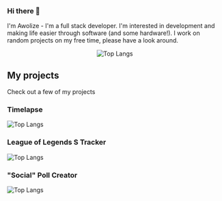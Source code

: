 ### Hi there 👋
I'm Awolize - I'm a full stack developer. I'm interested in development and making life easier through software (and some hardware!). I work on random projects on my free time, please have a look around.

<!--
**Awolize/Awolize** is a ✨ _special_ ✨ repository because its `README.md` (this file) appears on your GitHub profile.

Here are some ideas to get you started:

- 🔭 I’m currently working on ...
- 🌱 I’m currently learning ...
- 👯 I’m looking to collaborate on ...
- 🤔 I’m looking for help with ...
- 💬 Ask me about ...
- 📫 How to reach me: ...
- 😄 Pronouns: ...
- ⚡ Fun fact: ...
-->

<div align="center">

![Top Langs](https://skillicons.dev/icons?i=js,ts,nextjs,html,css,py,nodejs,react,postgres,git,bash,arduino,docker,flutter,grafana,kubernetes,redux,tailwind,vscode)

</div>

## My projects
Check out a few of my projects
### Timelapse  
![Top Langs](https://skillicons.dev/icons?i=next,nodejs,tailwind)
### League of Legends S Tracker   
![Top Langs](https://skillicons.dev/icons?i=nextjs,react,tailwind)
### "Social" Poll Creator  
![Top Langs](https://skillicons.dev/icons?i=nextjs,react,tailwind)
